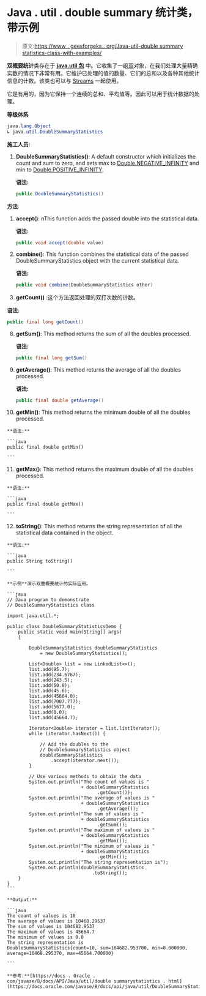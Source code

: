 # Java . util . double summary 统计类，带示例

> 原文:[https://www . geesforgeks . org/Java-util-double summary statistics-class-with-examples/](https://www.geeksforgeeks.org/java-util-doublesummarystatistics-class-with-examples/)

**双概要统计**类存在于 **[java.util 包](https://www.geeksforgeeks.org/java-util-package-java/)** 中。它收集了一组[双](https://www.geeksforgeeks.org/java-lang-double-class-java/)对象，在我们处理大量精确实数的情况下非常有用。它维护已处理的值的数量、它们的总和以及各种其他统计信息的计数。该类也可以与 [Streams](https://www.geeksforgeeks.org/stream-in-java/) 一起使用。

它是有用的，因为它保持一个连续的总和、平均值等。因此可以用于统计数据的处理。

**等级体系**

```java
java.lang.Object
↳ java.util.DoubleSummaryStatistics

```

**施工人员:**

1.  **DoubleSummaryStatistics()**: A default constructor which initializes the count and sum to zero, and sets max to [Double.NEGATIVE_INFINITY](https://www.geeksforgeeks.org/java-lang-double-class-java/) and min to [Double.POSITIVE_INFINITY](https://www.geeksforgeeks.org/java-lang-double-class-java/).

    **语法:**

    ```java
    public DoubleSummaryStatistics()

    ```

**方法**:

1.  **accept()**: nThis function adds the passed double into the statistical data.

    **语法:**

    ```java
    public void accept(double value)

    ```

2.  **combine()**: This function combines the statistical data of the passed DoubleSummaryStatistics object with the current statistical data.

    **语法:**

    ```java
    public void combine(DoubleSummaryStatistics other)

    ```

3.  **getCount()** :这个方法返回处理的双打次数的计数。

**语法:**

```java
public final long getCount()

```

8.  **getSum()**: This method returns the sum of all the doubles processed.

    **语法:**

    ```java
    public final long getSum()

    ```

9.  **getAverage()**: This method returns the average of all the doubles processed.

    **语法:**

    ```java
    public final double getAverage()

    ```

10.  **getMin()**: This method returns the minimum double of all the doubles processed.

    **语法:**

    ```java
    public final double getMin()

    ```

11.  **getMax()**: This method returns the maximum double of all the doubles processed.

    **语法:**

    ```java
    public final double getMax()

    ```

12.  **toString()**: This method returns the string representation of all the statistical data contained in the object.

    **语法:**

    ```java
    public String toString()

    ```

    **示例**演示双重概要统计的实际应用。

    ```java
    // Java program to demonstrate
    // DoubleSummaryStatistics class

    import java.util.*;

    public class DoubleSummaryStatisticsDemo {
        public static void main(String[] args)
        {

            DoubleSummaryStatistics doubleSummaryStatistics
                = new DoubleSummaryStatistics();

            List<Double> list = new LinkedList<>();
            list.add(95.7);
            list.add(234.6767);
            list.add(243.5);
            list.add(50.0);
            list.add(45.6);
            list.add(45664.0);
            list.add(7007.777);
            list.add(5677.0);
            list.add(0.0);
            list.add(45664.7);

            Iterator<Double> iterator = list.listIterator();
            while (iterator.hasNext()) {

                // Add the doubles to the
                // DoubleSummaryStatistics object
                doubleSummaryStatistics
                    .accept(iterator.next());
            }

            // Use various methods to obtain the data
            System.out.println("The count of values is "
                               + doubleSummaryStatistics
                                     .getCount());
            System.out.println("The average of values is "
                               + doubleSummaryStatistics
                                     .getAverage());
            System.out.println("The sum of values is "
                               + doubleSummaryStatistics
                                     .getSum());
            System.out.println("The maximum of values is "
                               + doubleSummaryStatistics
                                     .getMax());
            System.out.println("The minimum of values is "
                               + doubleSummaryStatistics
                                     .getMin());
            System.out.println("The string representation is");
            System.out.println(doubleSummaryStatistics
                                   .toString());
        }
    }
    ```

    **Output:**

    ```java
    The count of values is 10
    The average of values is 10468.29537
    The sum of values is 104682.9537
    The maximum of values is 45664.7
    The minimum of values is 0.0
    The string representation is
    DoubleSummaryStatistics{count=10, sum=104682.953700, min=0.000000, average=10468.295370, max=45664.700000}

    ```

    **参考:**[https://docs . Oracle . com/javase/8/docs/API/Java/util/double summarystatistics . html](https://docs.oracle.com/javase/8/docs/api/java/util/DoubleSummaryStatistics.html)